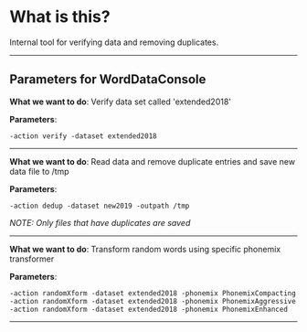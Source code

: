 What is this?
===
Internal tool for verifying data and removing duplicates.

---

Parameters for WordDataConsole
---
**What we want to do**: Verify data set called 'extended2018'

**Parameters**:

    -action verify -dataset extended2018

---

**What we want to do**: Read data and remove duplicate entries and save new data file to /tmp

**Parameters**:

    -action dedup -dataset new2019 -outpath /tmp

_NOTE: Only files that have duplicates are saved_

---

**What we want to do**: Transform random words using specific phonemix transformer

**Parameters**:

    -action randomXform -dataset extended2018 -phonemix PhonemixCompacting
    -action randomXform -dataset extended2018 -phonemix PhonemixAggressive
    -action randomXform -dataset extended2018 -phonemix PhonemixEnhanced

---
